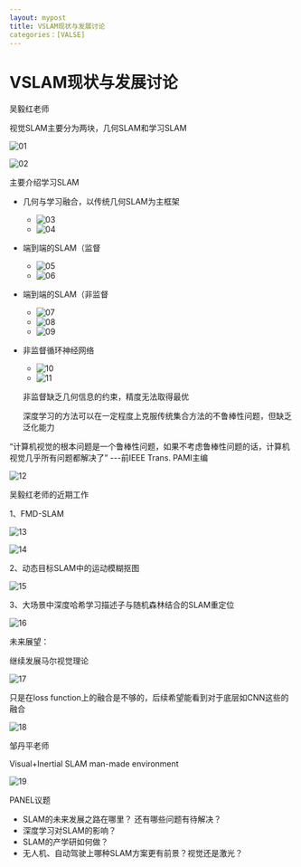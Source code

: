 ```yaml
---
layout: mypost
title: VSLAM现状与发展讨论
categories：[VALSE]
---
```


# VSLAM现状与发展讨论

吴毅红老师

视觉SLAM主要分为两块，几何SLAM和学习SLAM

![01](../posts/2019/07/10/01.png)

![02](../posts/2019/07/10/02.png)

主要介绍学习SLAM

* 几何与学习融合，以传统几何SLAM为主框架

  * ![03](../posts/2019/07/10/03.png)
  * ![04](../posts/2019/07/10/04.png)

* 端到端的SLAM（监督

  * ![05](../posts/2019/07/10/05.png)
  * ![06](../posts/2019/07/10/06.png)

* 端到端的SLAM（非监督

  * ![07](../posts/2019/07/10/07.png)
  * ![08](../posts/2019/07/10/08.png)
  * ![09](../posts/2019/07/10/09.png)

* 非监督循环神经网络

  * ![10](../posts/2019/07/10/10.png)
  * ![11](../posts/2019/07/10/11.png)

  非监督缺乏几何信息的约束，精度无法取得最优

  深度学习的方法可以在一定程度上克服传统集合方法的不鲁棒性问题，但缺乏泛化能力

“计算机视觉的根本问题是一个鲁棒性问题，如果不考虑鲁棒性问题的话，计算机视觉几乎所有问题都解决了” ---前IEEE Trans. PAMI主编

![12](../posts/2019/07/10/12.png)

吴毅红老师的近期工作

1、FMD-SLAM 

![13](../posts/2019/07/10/13.png)

![14](../posts/2019/07/10/14.png)

2、动态目标SLAM中的运动模糊抠图

![15](../posts/2019/07/10/15.png)

3、大场景中深度哈希学习描述子与随机森林结合的SLAM重定位

![16](../posts/2019/07/10/16.png)

未来展望：

继续发展马尔视觉理论

![17](../posts/2019/07/10/17.png)

只是在loss function上的融合是不够的，后续希望能看到对于底层如CNN这些的融合

![18](../posts/2019/07/10/18.png)

邹丹平老师

Visual+Inertial SLAM   man-made environment

![19](../posts/2019/07/10/19.png)



PANEL议题

* SLAM的未来发展之路在哪里？ 还有哪些问题有待解决？
* 深度学习对SLAM的影响？
* SLAM的产学研如何做？
* 无人机、自动驾驶上哪种SLAM方案更有前景？视觉还是激光？